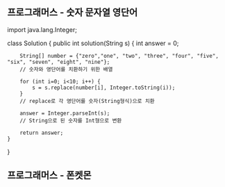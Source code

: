 ## 프로그래머스 - 숫자 문자열 영단어

import java.lang.Integer;

class Solution {
    public int solution(String s) {
        int answer = 0;
        
        String[] number = {"zero","one", "two", "three", "four", "five", "six", "seven", "eight", "nine"};
        // 숫자와 영단어를 치환하기 위한 배열
        
        for (int i=0; i<10; i++) {
            s = s.replace(number[i], Integer.toString(i));
        }
        // replace로 각 영단어를 숫자(String형식)으로 치환
        
        answer = Integer.parseInt(s);
        // String으로 된 숫자를 Int형으로 변환
        
        return answer;
    }
}

## 프로그래머스 - 폰켓몬
